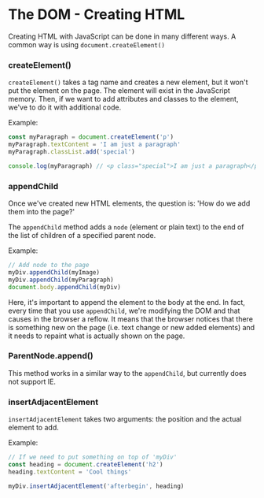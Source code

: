 # The DOM - Creating HTML

Creating HTML with JavaScript can be done in many different ways.
A common way is using `document.createElement()`

### createElement()

`createElement()` takes a tag name and creates a new element, but it won't put the element on the page.
The element will exist in the JavaScript memory. Then, if we want to add attributes and classes to the element, we've to do it with additional code.

Example:

```js
const myParagraph = document.createElement('p')
myParagraph.textContent = 'I am just a paragraph'
myParagraph.classList.add('special')

console.log(myParagraph) // <p class="special">I am just a paragraph</p>
```

### appendChild

Once we've created new HTML elements, the question is: 'How do we add them into the page?'

The `appendChild` method adds a `node` (element or plain text) to the end of the list of children of a specified parent node.

Example:

```js
// Add node to the page
myDiv.appendChild(myImage)
myDiv.appendChild(myParagraph)
document.body.appendChild(myDiv)
```

Here, it's important to append the element to the body at the end.
In fact, every time that you use `appendChild`, we're modifying the DOM and that causes in the browser a reflow.
It means that the browser notices that there is something new on the page (i.e. text change or new added elements) and it needs to repaint what is actually shown on the page.

### ParentNode.append()

This method works in a similar way to the `appendChild`, but currently does not support IE.

### insertAdjacentElement

`insertAdjacentElement` takes two arguments: the position and the actual element to add.

Example:

```js
// If we need to put something on top of 'myDiv'
const heading = document.createElement('h2')
heading.textContent = 'Cool things'

myDiv.insertAdjacentElement('afterbegin', heading)
```
